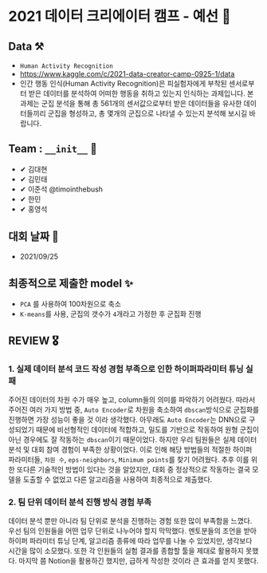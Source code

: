 # 2021 데이터 크리에이터 캠프 - 예선 🎪

## Data ⚒
- `Human Activity Recognition`
- https://www.kaggle.com/c/2021-data-creator-camp-0925-1/data
- 인간 행동 인식(Human Activity Recognition)은 피실험자에게 부착된 센서로부터 받은 데이터를 분석하여 어떠한 행동을 취하고 있는지 인식하는 과제입니다. 본 과제는 군집 분석을 통해 총 561개의 센서값으로부터 받은 데이터들을 유사한 데이터들끼리 군집을 형성하고, 총 몇개의 군집으로 나타낼 수 있는지 분석해 보시길 바랍니다.

## Team : `__init__` 🎈
- ✔ 김대현
- ✔ 김민태
- ✔ 이준석 @timointhebush
- ✔ 한민
- ✔ 홍영석

## 대회 날짜 📄
- 2021/09/25

## 최종적으로 제출한 model ✨
- `PCA` 를 사용하여 100차원으로 축소
- `K-means`를 사용, 군집의 갯수가 `4`개라고 가정한 후 군집화 진행

## REVIEW 🎖
### 1. 실제 데이터 분석 코드 작성 경험 부족으로 인한 하이퍼파라미터 튜닝 실패
주어진 데이터의 차원 수가 매우 높고, column들의 의미를 파악하기 어려웠다. 따라서 주어진 여러 가지 방법 중, `Auto Encoder`로 차원을 축소하여 `dbscan`방식으로 군집화를 진행하면 가장 성능이 좋을 것 이라 생각했다. 아무래도 `Auto Encoder`는 DNN으로 구성되었기 때문에 비선형적인 데이터에 적합하고, 밀도를 기반으로 작동하여 원형 군집이 아닌 경우에도 잘 작동하는 `dbscan`이기 때문이었다. 하지만 우리 팀원들은 실제 데이터 분석 및 대회 참여 경험이 부족한 상황이었다. 이로 인해 해당 방법들의 적절한 하이퍼 파라미터들, `차원 수`, `eps-neighbors`, `Minimum points`를 찾기 어려웠다. 추후 이를 위한 또다른 기술적인 방법이 있다는 것을 알았지만, 대회 중 정상적으로 작동하는 결국 모델을 도출할 수 없었고 다른 알고리즘을 사용하여 최종적으로 제출했다.
### 2. 팀 단위 데이터 분석 진행 방식 경험 부족
데이터 분석 뿐만 아니라 팀 단위로 분석을 진행하는 경험 또한 많이 부족함을 느꼈다. 우선 팀의 인원들을 어떤 업무 단위로 나누어야 할지 막막했다. 멘토분들의 조언을 받아 하이퍼 파라미터 튜닝 단계, 알고리즘 종류에 따라 업무를 나눌 수 있었지만, 생각보다 시간을 많이 소모했다. 또한 각 인원들의 실험 결과를 종합할 툴을 제대로 활용하지 못했다. 마지막 쯤 Notion을 활용하긴 했지만, 급하게 작성한 것이라 큰 효과를 얻지 못했다.